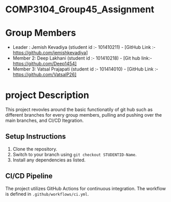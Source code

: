 # COMP3104_Group45_Assignment

# Group Members 
- Leader : Jemish Kevadiya (stiudent id :- 101410211) - [GitHub Link :- https://github.com/jemishkevadiya]
- Member 2: Deep Lakhani (student id :- 101410218) - [Git hub link:- https://github.com/Deep1454]
- Member 3: Vatsal Prajapati (student id :- 101414010) - [GitHub Link :- https://github.com/VatsalP26]


# project Description 
This project revovles around the basic functionatily of git hub such as different branches for every group members, pulling and pushing over the main branches, and CI/CD Itegration. 

## Setup Instructions
1. Clone the repository.
2. Switch to your branch using `git checkout STUDENTID-Name`.
3. Install any dependencies as listed.

## CI/CD Pipeline
The project utilizes GitHub Actions for continuous integration. The workflow is defined in `.github/workflows/ci.yml`.


